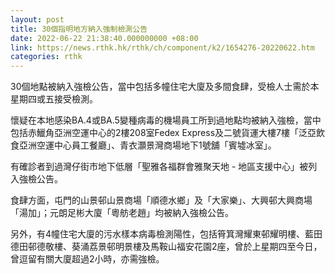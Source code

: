 ```yaml
---
layout: post
title: 30個指明地方納入強制檢測公告
date: 2022-06-22 21:38:40.000000000 +08:00
link: https://news.rthk.hk/rthk/ch/component/k2/1654276-20220622.htm
categories: rthk
---
```


30個地點被納入強檢公告，當中包括多幢住宅大廈及多間食肆，受檢人士需於本星期四或五接受檢測。

懷疑在本地感染BA.4或BA.5變種病毒的機場員工所到過地點均被納入強檢，當中包括赤鱲角亞洲空運中心的2樓208室Fedex Express及二號貨運大樓7樓「泛亞飲食亞洲空運中心員工餐廳」、青衣灝景灣商場地下1號舖「賓墟冰室」。

有確診者到過灣仔街市地下低層「聖雅各福群會雅聚天地 - 地區支援中心」被列入強檢公告。

食肆方面，屯門的山景邨山景商場「順德水鄉」及「大家樂」、大興邨大興商場「湯加」；元朗足彬大廈「粵舫老趙」均被納入強檢公告。

另外，有4幢住宅大廈的污水樣本病毒檢測陽性，包括筲箕灣耀東邨耀明樓、藍田德田邨德敬樓、葵涌荔景邨明景樓及馬鞍山福安花園2座，曾於上星期四至今日，曾逗留有關大廈超過2小時，亦需強檢。
